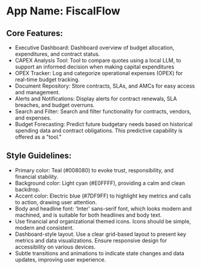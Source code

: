 # **App Name**: FiscalFlow

## Core Features:

- Executive Dashboard: Dashboard overview of budget allocation, expenditures, and contract status.
- CAPEX Analysis Tool: Tool to compare quotes using a local LLM, to support an informed decision when making capital expenditures
- OPEX Tracker: Log and categorize operational expenses (OPEX) for real-time budget tracking.
- Document Repository: Store contracts, SLAs, and AMCs for easy access and management.
- Alerts and Notifications: Display alerts for contract renewals, SLA breaches, and budget overruns.
- Search and Filter: Search and filter functionality for contracts, vendors, and expenses.
- Budget Forecasting: Predict future budgetary needs based on historical spending data and contract obligations. This predictive capability is offered as a "tool."

## Style Guidelines:

- Primary color: Teal (#008080) to evoke trust, responsibility, and financial stability.
- Background color: Light cyan (#E0FFFF), providing a calm and clean backdrop.
- Accent color: Electric blue (#7DF9FF) to highlight key metrics and calls to action, drawing user attention.
- Body and headline font: 'Inter' sans-serif font, which looks modern and machined, and is suitable for both headlines and body text.
- Use financial and organizational themed icons. Icons should be simple, modern and consistent.
- Dashboard-style layout. Use a clear grid-based layout to present key metrics and data visualizations. Ensure responsive design for accessibility on various devices.
- Subtle transitions and animations to indicate state changes and data updates, improving user experience.